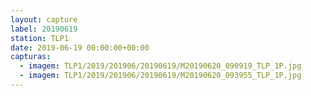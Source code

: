 ```yaml
---
layout: capture
label: 20190619
station: TLP1
date: 2019-06-19 00:00:00+00:00
capturas:
  - imagem: TLP1/2019/201906/20190619/M20190620_090919_TLP_1P.jpg
  - imagem: TLP1/2019/201906/20190619/M20190620_093955_TLP_1P.jpg
---
```

